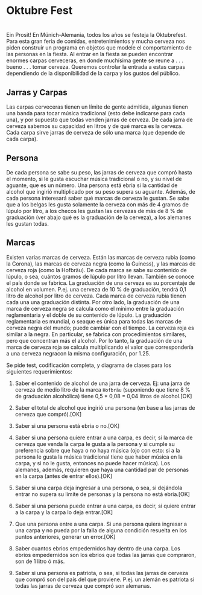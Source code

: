 # Oktubre Fest
# 
Ein Prosit! En Münich-Alemania, todos los años se festeja la Oktubrefest. Para esta
gran feria de comidas, entretenimientos y mucha cerveza nos piden construir un
programa en objetos que modele el comportamiento de las personas en la fiesta. Al
entrar en la fiesta se pueden encontrar enormes carpas cerveceras, en donde muchísima
gente se reune a . . . bueno . . . tomar cerveza. Queremos controlar la entrada a
estas carpas dependiendo de la disponibilidad de la carpa y los gustos del público.

## Jarras y Carpas
Las carpas cerveceras tienen un límite de gente admitida, algunas tienen una banda
para tocar música tradicional (esto debe indicarse para cada una), y por supuesto que
todas venden jarras de cerveza. De cada jarra de cerveza sabemos su capacidad en
litros y de qué marca es la cerveza. Cada carpa sirve jarras de cerveza de sólo una
marca (que depende de cada carpa).

## Persona
De cada persona se sabe su peso, las jarras de cerveza que compró hasta el momento,
si le gusta escuchar música tradicional o no, y su nivel de aguante, que es un
número. Una persona está ebria si la cantidad de alcohol que ingirió multiplicado por
su peso supera su aguante. Además, de cada persona interesará saber qué marcas de
cerveza le gustan. Se sabe que a los belgas les gusta solamente la cerveza con más de
4 gramos de lúpulo por litro, a los checos les gustan las cervezas de más de 8 % de
graduación (ver abajo qué es la graduación de la cerveza), a los alemanes les gustan
todas.

## Marcas
Existen varias marcas de cerveza. Están las marcas de cerveza rubia (como la Corona),
las marcas de cerveza negra (como la Guiness), y las marcas de cerveza roja (como la
Hofbräu). De cada marca se sabe su contenido de lúpulo, o sea, cuántos gramos de
lúpulo por litro llevan. También se conoce el país donde se fabrica. La graduación de
una cerveza es su porcentaje de alcohol en volumen. P.ej. una cerveza de 10 % de
graduación, tendrá 0,1 litro de alcohol por litro de cerveza. Cada marca de cerveza
rubia tienen cada una una graduación distinta. Por otro lado, la graduación de una
marca de cerveza negra se calcula como el mínimo entre la graduación reglamentaria y
el doble de su contenido de lúpulo. La graduación reglamentaria es mundial, o seaque
es única para todas las marcas de cerveza negra del mundo; puede cambiar con el
tiempo. La cerveza roja es similar a la negra. En particular, se fabrica con
procedimientos similares, pero que concentran más el alcohol. Por lo tanto, la
graduación de una marca de cerveza roja se calcula multiplicando el valor que
correspondería a una cerveza negracon la misma configuración, por 1.25.

Se pide test, codificación completa, y diagrama de clases para los siguientes
requerimientos:

1. Saber el contenido de alcohol de una jarra de cerveza. Ej: una jarra de cerveza de
medio litro de la marca `Hofbräu` (suponiendo que tiene 8 % de graduación alcohólica)
tiene 0,5 * 0,08 = 0,04 litros de alcohol.[OK]

2. Saber el total de alcohol que ingirió una persona (en base a las jarras de cerveza
que compró).[OK]

3. Saber si una persona está ebria o no.[OK]

4. Saber si una persona quiere entrar a una carpa, es decir, si la marca de cerveza
que venda la carpa le gusta a la persona y si cumple su preferencia sobre que haya o
no haya música (ojo con esto: si a la persona le gusta la música tradicional tiene
que haber música en la carpa, y si no le gusta, entonces no puede hacer música). Los
alemanes, además, requieren que haya una cantidad par de personas en la carpa (antes
de entrar ellos).[OK]

5. Saber si una carpa deja ingresar a una persona, o sea, si dejándola entrar no
supera su límite de personas y la persona no está ebria.[OK]

6. Saber si una persona puede entrar a una carpa, es decir, si quiere entrar a la
carpa y la carpa lo deja entrar.[OK]

7. Que una persona entre a una carpa. Si una persona quiera ingresar a una carpa y no
pueda por la falla de alguna condición resuelta en los puntos anteriores, generar un
error.[OK]

8. Saber cuantos ebrios empedernidos hay dentro de una carpa. Los ebrios empedernidos
son los ebrios que todas las jarras que compraron, son de 1 litro ó más.

9. Saber si una persona es patriota, o sea, si todas las jarras de cerveza que compró
son del país del que proviene. P.ej. un alemán es patriota si todas las jarras de
cerveza que compró son alemanas.
